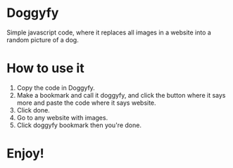 # Doggyfy
Simple javascript code, where it replaces all images in a website into a random picture of a dog.


# How to use it
1. Copy the code in Doggyfy.
2. Make a bookmark and call it doggyfy, and click the button where it says more and paste the code where it says website.
3. Click done.
4. Go to any website with images.
5. Click doggyfy bookmark then you're done.

# Enjoy!
